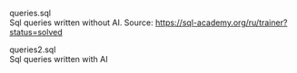queries.sql<br />
Sql queries written without AI. Source: https://sql-academy.org/ru/trainer?status=solved

queries2.sql<br />
Sql queries written with AI

